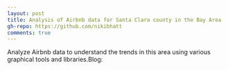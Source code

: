 ```yaml
---
layout: post
title: Analysis of Airbnb data for Santa Clara county in the Bay Area
gh-repo: https://github.com/nikibhatt
comments: true
---
```


Analyze Airbnb data to understand the trends in this area using various graphical tools and libraries.Blog: <a href=" https://medium.com/@nikibhatt_87978/analysis-of-airbnb-data-for-santa-clara-county-in-the-bay-area-4683b47e28bd" title="Analysis of Airbnb data for Santa Clara county in the Bay Area"></a>
